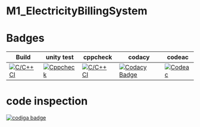 # M1_ElectricityBillingSystem

# Badges

|Build| unity test| cppcheck| codacy| codeac|
---|---|---|---|---|
|[![C/C++ CI](https://github.com/chiranjeevimanikantachimata/M1_ElectricityBillingSystem/actions/workflows/c-build.yml/badge.svg)](https://github.com/chiranjeevimanikantachimata/M1_ElectricityBillingSystem/actions/workflows/c-build.yml)|[![Cppcheck](https://github.com/chiranjeevimanikantachimata/M1_ElectricityBillingSystem/actions/workflows/cppcheck.yml/badge.svg)](https://github.com/chiranjeevimanikantachimata/M1_ElectricityBillingSystem/actions/workflows/cppcheck.yml)|[![C/C++ CI](https://github.com/chiranjeevimanikantachimata/M1_ElectricityBillingSystem/actions/workflows/c-build.yml/badge.svg)](https://github.com/chiranjeevimanikantachimata/M1_ElectricityBillingSystem/actions/workflows/c-build.yml)|[![Codacy Badge](https://app.codacy.com/project/badge/Grade/298e4f21377145729d6d3a86d6c5c323)](https://www.codacy.com/gh/chiranjeevimanikantachimata/M1_ElectricityBillingSystem/dashboard?utm_source=github.com&amp;utm_medium=referral&amp;utm_content=chiranjeevimanikantachimata/M1_ElectricityBillingSystem&amp;utm_campaign=Badge_Grade)|[![Codeac](https://static.codeac.io/badges/2-473262644.svg "Codeac")](https://app.codeac.io/github/chiranjeevimanikantachimata/M1_ElectricityBillingSystem)|

# code inspection

<a href="https://app.codiga.io/public/user/github/chiranjeevimanikantachimata">
   <img src="https://api.codiga.io/public/badge/user/github/chiranjeevimanikantachimata?style=light" alt="codiga badge" />
</a>